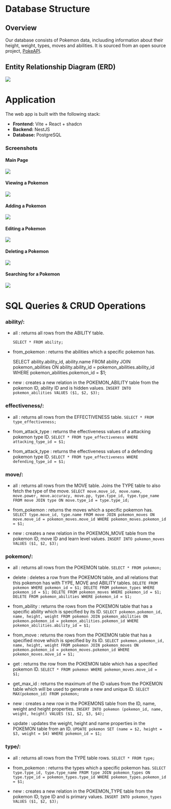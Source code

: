 # Database Structure

## Overview

Our database consists of Pokemon data, incluuding information about their height, weight, types, moves and abilities. It is sourced from an open source project, [PokeAPI](https://github.com/PokeAPI/pokeapi).

## Entity Relationship Diagram (ERD)

![](assets/erd.png)

# Application

The web app is built with the following stack:
- **Frontend:** Vite + React + shadcn
- **Backend:** NestJS
- **Database:** PostgreSQL

### Screenshots
#### Main Page
![](assets/mainpage.png)
#### Viewing a Pokemon
![](assets/viewpokemon.png)
#### Adding a Pokemon
![](assets/createpokemon.png)
#### Editing a Pokemon
![](assets/editpokemon.png)
#### Deleting a Pokemon
![](assets/deletepokemon.png)
#### Searching for a Pokemon
![](assets/searchpokemon.png)

# SQL Queries & CRUD Operations

### ability/:
  - all                   : returns all rows from the ABILITY table.

    `SELECT * FROM ability;`

  - from_pokemon          : returns the abilities which a specific pokemon has.


      SELECT ability.ability_id, ability.name
      FROM ability JOIN pokemon_abilities ON ability.ability_id = pokemon_abilities.ability_id
      WHERE pokemon_abilities.pokemon_id = $1;


  - new                   : creates a new relation in the POKEMON_ABILITY table from the pokemon ID, ability ID and is hidden values.
    `INSERT INTO pokemon_abilities
     VALUES ($1, $2, $3);`

### effectiveness/:
  - all                   : returns all rows from the EFFECTIVENESS table.
    `SELECT * FROM type_effectiveness;`

  - from_attack_type      : returns the effectiveness values of a attacking pokemon type ID.
    `SELECT * FROM type_effectiveness
     WHERE attacking_type_id = $1;`

  - from_attack_type      : returns the effectiveness values of a defending pokemon type ID.
    `SELECT * FROM type_effectiveness
     WHERE defending_type_id = $1;`

### move/:
  - all                   : returns all rows from the MOVE table. Joins the TYPE table to also fetch the type of the move.
    `SELECT move.move_id, move.name, move.power, move.accuracy, move.pp, type.type_id, type.type_name
     FROM move JOIN type ON move.type_id = type.type_id;`

  - from_pokemon          : returns the moves which a specific pokemon has.
    `SELECT type.move_id, type.name
     FROM move JOIN pokemon_moves ON move.move_id = pokemon_moves.move_id
     WHERE pokemon_moves.pokemon_id = $1;`

  - new                   : creates a new relation in the POKEMON_MOVE table from the pokemon ID, move ID and learn level values.
    `INSERT INTO pokemon_moves
     VALUES ($1, $2, $3);`

### pokemon/:
  - all                   : returns all rows from the POKEMON table.
    `SELECT * FROM pokemon;`

  - delete                : deletes a row from the POKEMON table, and all relations that this pokemon has with TYPE, MOVE and ABILITY tables.
    `DELETE FROM pokemon WHERE pokemon_id = $1;
     DELETE FROM pokemon_types WHERE pokemon_id = $1;
     DELETE FROM pokemon_moves WHERE pokemon_id = $1;
     DELETE FROM pokemon_abilities WHERE pokemon_id = $1;`

  - from_ability          : returns the rows from the POKEMON table that has a specific ability which is specified by its ID.
    `SELECT pokemon.pokemon_id, name, height, weight
     FROM pokemon JOIN pokemon_abilities ON pokemon.pokemon_id = pokemon_abilities.pokemon_id
     WHERE pokemon_abilities.ability_id = $1;`

  - from_move             : returns the rows from the POKEMON table that has a specified move which is specified by its ID.
    `SELECT pokemon.pokemon_id, name, height, weight
     FROM pokemon JOIN pokemon_moves ON pokemon.pokemon_id = pokemon_moves.pokemon_id
     WHERE pokemon_moves.move_id = $1;`

  - get                   : returns the row from the POKEMON table which has a specified pokemon ID.
    `SELECT * FROM pokemon
     WHERE pokemon_moves.move_id = $1;`

  - get_max_id            : returns the maximum of the ID values from the POKEMON table which will be used to generate a new and unique ID.
    `SELECT MAX(pokemon_id) FROM pokemon;`

  - new                   : creates a new row in the POKEMONS table from the ID, name, weight and height properties.
    `INSERT INTO pokemon (pokemon_id, name, weight, height)
     VALUES ($1, $2, $3, $4);`

  - update                : updates the weight, height and name properties in the POKEMON table from an ID.
    `UPDATE pokemon SET (name = $2, height = $3, weight = $4)
     WHERE pokemon_id = $1;`

### type/:
  - all                   : returns all rows from the TYPE table rows.
    `SELECT * FROM type;`

  - from_pokemon          : returns the types which a specific pokemon has.
    `SELECT type.type_id, type.type_name
     FROM type JOIN pokemon_types ON type.type_id = pokemon_types.type_id
     WHERE pokemon_types.pokemon_id = $1;`

  - new                   : creates a new relation in the POKEMON_TYPE table from the pokemon ID, type ID and is primary values.
    `INSERT INTO pokemon_types
     VALUES ($1, $2, $3);`
